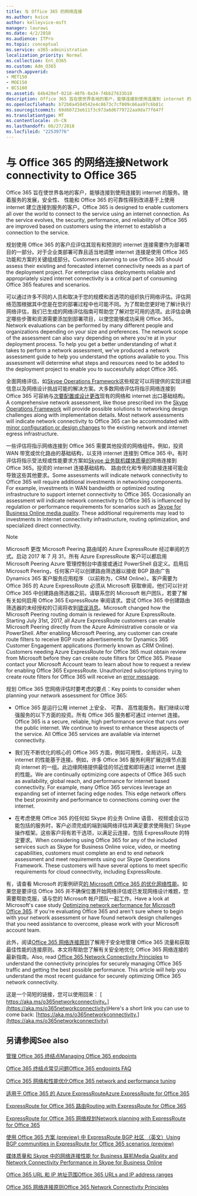 ```yaml
---
title: 与 Office 365 的网络连接
ms.author: kvice
author: kelleyvice-msft
manager: laurawi
ms.date: 4/2/2018
ms.audience: ITPro
ms.topic: conceptual
ms.service: o365-administration
localization_priority: Normal
ms.collection: Ent_O365
ms.custom: Adm_O365
search.appverid:
- MET150
- MOE150
- BCS160
ms.assetid: 64b420ef-0218-48f6-8a34-74bb27633b10
description: Office 365 旨在使世界各地的客户，能够连接到使用连接到 internet 的服务。随着服务的发展，安全性、 性能和 Office 365 的可靠性得到改进基于上使用 internet 建立连接到服务的客户。
ms.openlocfilehash: b72b0a4584542e4c8673c7cf009c66aa97c6b81c
ms.sourcegitcommit: 69d60723e611f3c973a6d6779722aa9da77f647f
ms.translationtype: MT
ms.contentlocale: zh-CN
ms.lasthandoff: 08/27/2018
ms.locfileid: "22539776"
---
```

# <a name="network-connectivity-to-office-365"></a><span data-ttu-id="944b1-104">与 Office 365 的网络连接</span><span class="sxs-lookup"><span data-stu-id="944b1-104">Network connectivity to Office 365</span></span>

<span data-ttu-id="944b1-p102">Office 365 旨在使世界各地的客户，能够连接到使用连接到 internet 的服务。随着服务的发展，安全性、 性能和 Office 365 的可靠性得到改进基于上使用 internet 建立连接到服务的客户。</span><span class="sxs-lookup"><span data-stu-id="944b1-p102">Office 365 is designed to enable customers all over the world to connect to the service using an internet connection. As the service evolves, the security, performance, and reliability of Office 365 are improved based on customers using the internet to establish a connection to the service.</span></span>
  
<span data-ttu-id="944b1-p103">规划使用 Office 365 的客户应评估其现有和预测的 internet 连接需要作为部署项目的一部分。对于企业类部署可靠且适当地调整 internet 连接是使用 Office 365 功能和方案的关键组成部分。</span><span class="sxs-lookup"><span data-stu-id="944b1-p103">Customers planning to use Office 365 should assess their existing and forecasted internet connectivity needs as a part of the deployment project. For enterprise class deployments reliable and appropriately sized internet connectivity is a critical part of consuming Office 365 features and scenarios.</span></span>
  
<span data-ttu-id="944b1-p104">可以通过许多不同的人员和取决于您的规模和首选项的组织执行网络评估。评估网络范围根据其中您是在您的部署过程中也可能不同。为了帮助您更好地了解计执行网络评估，我们已生成的网络评估指南可帮助您了解对您可用的选项。此评估会确定哪些步骤和资源需要添加到部署项目，以使您能够成功采用 Office 365。</span><span class="sxs-lookup"><span data-stu-id="944b1-p104">Network evaluations can be performed by many different people and organizations depending on your size and preferences. The network scope of the assessment can also vary depending on where you're at in your deployment process. To help you get a better understanding of what it takes to perform a network assessment, we've produced a network assessment guide to help you understand the options available to you. This assessment will determine what steps and resources need to be added to the deployment project to enable you to successfully adopt Office 365.</span></span>
  
<span data-ttu-id="944b1-p105">全面网络评估，如[Skype Operations Framework](https://www.skypeoperationsframework.com/)这些规定可以将提供的实现详细信息以及网络设计挑战可能的解决方案。大多数网络评估将指示网络连接到 Office 365 可容纳与[次要配置或设计更改](https://aka.ms/manageo365endpoints)现有的网络和 internet 出口基础结构。</span><span class="sxs-lookup"><span data-stu-id="944b1-p105">A comprehensive network assessment, like those prescribed inn the [Skype Operations Framework](https://www.skypeoperationsframework.com/) will provide possible solutions to networking design challenges along with implementation details. Most network assessments will indicate network connectivity to Office 365 can be accommodated with [minor configuration or design changes](https://aka.ms/manageo365endpoints) to the existing network and internet egress infrastructure.</span></span>

<span data-ttu-id="944b1-p106">一些评估将指示网络连接到 Office 365 需要其他投资的网络组件。例如，投资 WAN 带宽或优化路由的基础结构，以支持 internet 连接到 Office 365 中。有时评估将指示受法规或性能要求方案如[Skype 业务联机媒体质量的](https://support.office.com/article/Media-Quality-and-Network-Connectivity-Performance-in-Skype-for-Business-Online-5fe3e01b-34cf-44e0-b897-b0b2a83f0917)网络连接到 Office 365。投资的 internet 连接基础结构、 路由优化和专用的直接连接可能会导致这些其他要求。</span><span class="sxs-lookup"><span data-stu-id="944b1-p106">Some assessments will indicate network connectivity to Office 365 will require additional investments in networking components. For example, investments in WAN bandwidth or optimized routing infrastructure to support internet connectivity to Office 365. Occasionally an assessment will indicate network connectivity to Office 365 is influenced by regulation or performance requirements for scenarios such as [Skype for Business Online media quality](https://support.office.com/article/Media-Quality-and-Network-Connectivity-Performance-in-Skype-for-Business-Online-5fe3e01b-34cf-44e0-b897-b0b2a83f0917). These additional requirements may lead to investments in internet connectivity infrastructure, routing optimization, and specialized direct connectivity.</span></span>
  
> [!NOTE]
> <span data-ttu-id="944b1-p107">Microsoft 更改 Microsoft Peering 路由域的 Azure ExpressRoute 经过审阅的方式。启动 2017 年 7 月 31，所有 Azure ExpressRoute 客户可以都启用 Microsoft Peering Azure 管理控制台中直接或通过 PowerShell 自定义。启用后 Microsoft Peering，任何客户可以创建路由筛选器以接收 BGP 路由广告 Dynamics 365 客户服务应用程序 （以前称为，CRM Online）。客户需要为 Office 365 的 Azure ExpressRoute 必须从 Microsoft 获取审阅，他们可以针对 Office 365 中创建路由筛选器之前。请联系您的 Microsoft 帐户团队，若要了解有关如何启用 Office 365 ExpressRoute 审阅请求。尝试 Office 365 中创建路由筛选器的未经授权的订阅将收到[错误消息](https://support.microsoft.com/kb/3181709)。</span><span class="sxs-lookup"><span data-stu-id="944b1-p107">Microsoft changed how the Microsoft Peering routing domain is reviewed for Azure ExpressRoute. Starting July 31st, 2017, all Azure ExpressRoute customers can enable Microsoft Peering directly from the Azure Administrative console or via PowerShell. After enabling Microsoft Peering, any customer can create route filters to receive BGP route advertisements for Dynamics 365 Customer Engagement applications (formerly known as CRM Online). Customers needing Azure ExpressRoute for Office 365 must obtain review from Microsoft before they can create route filters for Office 365. Please contact your Microsoft Account team to learn about how to request a review for enabling Office 365 ExpressRoute. Unauthorized subscriptions trying to create route filters for Office 365 will receive an [error message](https://support.microsoft.com/kb/3181709).</span></span>
  
<span data-ttu-id="944b1-125">规划 Office 365 您网络评估时要考虑的要点：</span><span class="sxs-lookup"><span data-stu-id="944b1-125">Key points to consider when planning your network assessment for Office 365:</span></span>
  
- <span data-ttu-id="944b1-p108">Office 365 是运行公用 internet 上安全、 可靠、 高性能服务。我们继续以增强服务的以下方面的投资。所有 Office 365 服务都可通过 internet 连接。</span><span class="sxs-lookup"><span data-stu-id="944b1-p108">Office 365 is a secure, reliable, high performance service that runs over the public internet. We continue to invest to enhance these aspects of the service. All Office 365 services are available via internet connectivity.</span></span>

- <span data-ttu-id="944b1-p109">我们在不断优化的核心的 Office 365 方面，例如可用性，全局访问，以及 internet 的性能基于连接。例如，许多 Office 365 服务利用扩展边缘节点面向 internet 的一组。此边缘网络提供最佳的邻近度和即将通过 internet 连接的性能。</span><span class="sxs-lookup"><span data-stu-id="944b1-p109">We are continually optimizing core aspects of Office 365 such as availability, global reach, and performance for internet based connectivity. For example, many Office 365 services leverage an expanding set of internet facing edge nodes. This edge network offers the best proximity and performance to connections coming over the internet.</span></span>

- <span data-ttu-id="944b1-p110">在考虑使用 Office 365 的任何如 Skype 的业务 Online 语音、 视频或会议功能包括的服务时，客户必须完成的端到端网络评估并满足要求使用我们 Skype 操作框架。这些客户将有若干选项，以满足云连接，包括 ExpressRoute 的特定要求。</span><span class="sxs-lookup"><span data-stu-id="944b1-p110">When considering using Office 365 for any of the included services such as Skype for Business Online voice, video, or meeting capabilities, customers must complete an end to end network assessment and meet requirements using our Skype Operations Framework. These customers will have several options to meet specific requirements for cloud connectivity, including ExpressRoute.</span></span>

<span data-ttu-id="944b1-p111">有，请查看 Microsoft 的案例研究[的 Microsoft Office 365 的优化网络性能](https://msdn.microsoft.com/en-us/library/mt450488.aspx)。如果您是要评估 Office 365 并不确保位置开始网络评估或已发现网络设计难题，您需要帮助克服，请与您的 Microsoft 帐户团队一起工作。</span><span class="sxs-lookup"><span data-stu-id="944b1-p111">Have a look at Microsoft's case study [Optimizing network performance for Microsoft Office 365](https://msdn.microsoft.com/en-us/library/mt450488.aspx). If you're evaluating Office 365 and aren't sure where to begin with your network assessment or have found network design challenges that you need assistance to overcome, please work with your Microsoft account team.</span></span>
  
<span data-ttu-id="944b1-p112">此外，阅读[Office 365 网络连接原则](https://aka.ms/o365networkingprinciples)了解用于安全地管理 Office 365 流量和获取最佳性能的连接原则。本文将帮助您了解有关安全地优化 Office 365 网络连接的最新指南。</span><span class="sxs-lookup"><span data-stu-id="944b1-p112">Also, read [Office 365 Network Connectivity Principles](https://aka.ms/o365networkingprinciples) to understand the connectivity principles for securely managing Office 365 traffic and getting the best possible performance. This article will help you understand the most recent guidance for securely optimizing Office 365 network connectivity.</span></span>
  
<span data-ttu-id="944b1-138">这是一个简短的链接，您可以使用回来： [ https://aka.ms/o365networkconnectivity。](https://aka.ms/o365networkconnectivity)</span><span class="sxs-lookup"><span data-stu-id="944b1-138">Here's a short link you can use to come back: [https://aka.ms/o365networkconnectivity.](https://aka.ms/o365networkconnectivity)</span></span>
  
## <a name="see-also"></a><span data-ttu-id="944b1-139">另请参阅</span><span class="sxs-lookup"><span data-stu-id="944b1-139">See also</span></span>

[<span data-ttu-id="944b1-140">管理 Office 365 终结点</span><span class="sxs-lookup"><span data-stu-id="944b1-140">Managing Office 365 endpoints</span></span>](https://support.office.com/article/99cab9d4-ef59-4207-9f2b-3728eb46bf9a)
  
[<span data-ttu-id="944b1-141">Office 365 终结点常见问题</span><span class="sxs-lookup"><span data-stu-id="944b1-141">Office 365 endpoints FAQ</span></span>](https://support.office.com/article/d4088321-1c89-4b96-9c99-54c75cae2e6d)
  
[<span data-ttu-id="944b1-142">Office 365 网络和性能优化</span><span class="sxs-lookup"><span data-stu-id="944b1-142">Office 365 network and performance tuning</span></span>](network-planning-and-performance.md)
  
[<span data-ttu-id="944b1-143">适用于 Office 365 的 Azure ExpressRoute</span><span class="sxs-lookup"><span data-stu-id="944b1-143">Azure ExpressRoute for Office 365</span></span>](azure-expressroute.md)
  
[<span data-ttu-id="944b1-144">ExpressRoute for Office 365 路由</span><span class="sxs-lookup"><span data-stu-id="944b1-144">Routing with ExpressRoute for Office 365</span></span>](routing-with-expressroute.md)
  
[<span data-ttu-id="944b1-145">ExpressRoute for Office 365 网络规划</span><span class="sxs-lookup"><span data-stu-id="944b1-145">Network planning with ExpressRoute for Office 365</span></span>](network-planning-with-expressroute.md)
  
[<span data-ttu-id="944b1-146">使用 Office 365 方案 (preview) 中 ExpressRoute BGP 社区 （英文）</span><span class="sxs-lookup"><span data-stu-id="944b1-146">Using BGP communities in ExpressRoute for Office 365 scenarios (preview)</span></span>](bgp-communities-in-expressroute.md)
  
[<span data-ttu-id="944b1-147">媒体质量和 Skype 中的网络连接性能 for Business 联机</span><span class="sxs-lookup"><span data-stu-id="944b1-147">Media Quality and Network Connectivity Performance in Skype for Business Online</span></span>](https://support.office.com/article/5fe3e01b-34cf-44e0-b897-b0b2a83f0917)
  
[<span data-ttu-id="944b1-148">Office 365 URL 和 IP 地址范围</span><span class="sxs-lookup"><span data-stu-id="944b1-148">Office 365 URLs and IP address ranges</span></span>](https://support.office.com/article/8548a211-3fe7-47cb-abb1-355ea5aa88a2)
  
[<span data-ttu-id="944b1-149">Office 365 网络连接原则</span><span class="sxs-lookup"><span data-stu-id="944b1-149">Office 365 Network Connectivity Principles</span></span>](https://aka.ms/o365networkingprinciples)
